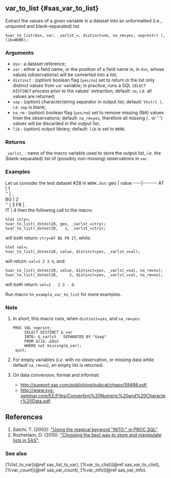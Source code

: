 ## var_to_list {#sas_var_to_list}
Extract the values of a given variable in a dataset into an unformatted (_i.e._, unquoted 
and blank-separated) list.

	%var_to_list(dsn, var, _varlst_=, distinct=no, na_rm=yes, sep=%str( ), lib=WORK);

### Arguments
* `dsn` : a dataset reference;
* `var` : either a field name, or the position of a field name in, in `dsn`, whose values (observations) 
	will be converted into a list;
* `distinct` : (_option_) boolean flag (`yes/no`) set to return in the list only distinct values
	from `var` variable; in practice, runs a SQL `SELECT DISTINCT` process prior to the values'
	extraction; default: `no`, _i.e._ all values are returned;
* `sep` : (_option_) character/string separator in output list; default: `%%str( )`, _i.e._ `sep` 
	is blank;
* `na_rm` : (_option_) boolean flag (`yes/no`) set to remove missing (NA) values from the observations;
	default: `na_rm=yes`, therefore all missing (`.` or ' ') values will be discarded in the output
	list;
* `lib` : (_option_) output library; default: `lib` is set	to `WORK`.

### Returns
`_varlst_` : name of the macro variable used to store the output list, _i.e._ the (blank-separated) list 
	of (possibly non-missing) observations in `var`.

### Examples
Let us consider the test dataset #28 in `WORK.dsn`:
geo | value 
----|-------
 AT |  1    
 '' |  .  
 BG |  2  
 '' |  3 
 FR |  .  
 IT |  4 
then the following call to the macro:

	%let ctry=;
	%var_to_list(_dstest28, geo, _varlst_=ctry);
	%var_to_list(_dstest28,   1, _varlst_=ctry);
	
will both return: `ctry=AT BG FR IT`, while:

	%let val=;
	%var_to_list(_dstest28, value, distinct=yes, _varlst_=val);

will return: `val=1 2 3 4`, and:

	%var_to_list(_dstest28, value, distinct=yes, _varlst_=val, na_rm=no);
	%var_to_list(_dstest28,     2, distinct=yes, _varlst_=val, na_rm=no);

will both return: `val=1 . 2 3 . 4`.

Run macro `%%_example_var_to_list` for more examples.

### Note
1. In short, this macro runs, when `distinct=yes`, and `na_rm=yes`:

       PROC SQL noprint;
			SELECT DISTINCT	&_var 
			INTO: &_varlst_  SEPARATED BY "&sep" 
			FROM &lib..&dsn
			WHERE not missing(&_var);
		quit;
2. For empty variables (_i.e._ with no observation, or missing data while default `na_rm=no`), an empty 
list is returned. 
3. On data conversion, format and informat: 
	* <http://support.sas.com/publishing/pubcat/chaps/59498.pdf>,
	* <http://www.sys-seminar.com/EE/Files/Converting%20Numeric%20and%20Character%20Data.pdf>.

## References
1. Satchi, T. (2002): ["Using the magical keyword "INTO:" in PROC SQL"](http://www2.sas.com/proceedings/sugi27/p071-27.pdf).
2. Rozhetskin, D. (2010): ["Choosing the best way to store and manipulate lists in SAS"](http://www.wuss.org/proceedings10/coders/2972_9_COD-Rozhetskin.pdf).

### See also
[%list_to_var](@ref sas_list_to_var), [%var_to_clist](@ref sas_var_to_clist), [%var_count](@ref sas_var_count), 
[%var_info](@ref sas_var_info).
